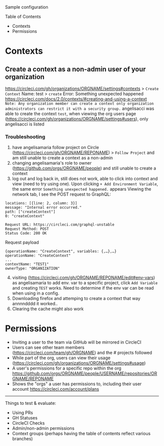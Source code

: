 Sample configuration

Table of Contents
- Contexts
- Permissions

# Contexts
## Create a context as a non-admin user of your organization
https://circleci.com/gh/organizations/ORGNAME/settings#contexts > `Create Context`
Name: test > `create`
Error: Something unexpected happened
https://circleci.com/docs/2.0/contexts/#creating-and-using-a-context
`Note: Any organization member can create a context only organization administrators can restrict it with a security group.`
angelisacci was able to create the context `test`, when viewing the org users page (https://circleci.com/gh/organizations/ORGNAME/settings#users), only angelisacci is listed

### Troubleshooting
1. have angelisamaria follow project on Circle (https://circleci.com/gh/ORGNAME/REPONAME) > `Follow Project` and am still unable to create a context as a non-admin
2.  changing angelisamaria's role to owner (https://github.com/orgs/ORGNAME/people) and still unable to create a context
3. log out and log back in, still does not work, able to click into context and view (need to try using one). Upon clicking `+ Add Environment Variable`, the same error `Something unexpected happened.` appears
Viewing the network tab, I see the POST request to GraphQL:
```
locations: [{line: 2, column: 3}]
message: "Internal error occurred."
path: ["createContext"]
0: "createContext"
```
```
Request URL: https://circleci.com/graphql-unstable
Request Method: POST
Status Code: 200 OK
```
Request payload
```
{operationName: "CreateContext", variables: {,…},…}
operationName: "CreateContext"
...
contextName: "TEST1"
ownerType: "ORGANIZATION"
```
4. visiting (https://circleci.com/gh/ORGNAME/REPONAME/edit#env-vars) as angelisamaria to add env. var to a specific project, click `Add Variable` and creating `TEST` works. Need to determine if the env var can be read when using in a config.
5. Downloading firefox and attemping to create a context that way annnndddd it worked..
6. Clearing the cache might also work

# Permissions
- Inviting a user to the team via GitHub will be mirrored in CircleCI
- Users can see other team members (https://circleci.com/team/gh/ORGNAME) and the # projects followed
- While part of the org, users can view their usage (https://circleci.com/gh/organizations/ORGNAME/settings#usage)
- A user's permissions for a specific repo within the org https://github.com/orgs/ORGNAME/people/USERNAME/repositories/ORGNAME/REPONAME 
- Shows the "orgs" a user has permissions to, including their user account https://circleci.com/account/plans


---
Things to test & evaluate:
- Using PRs
- GH Statuses
- CircleCI Checks
- Admin/non-admin permissions
- Context groups
(perhaps having the table of contents reflect various branches)
